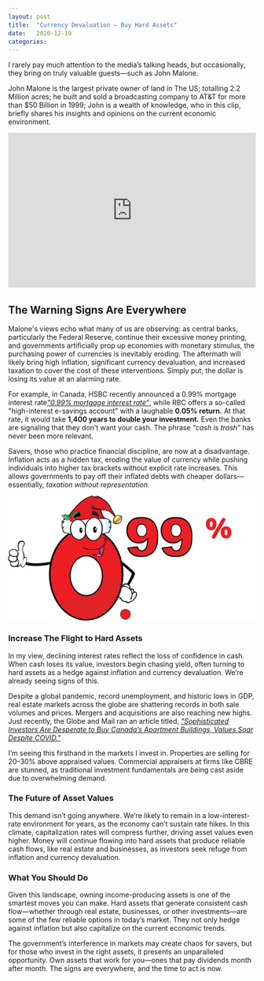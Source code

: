 ```yaml
---
layout: post
title:  "Currency Devaluation – Buy Hard Assets"
date:   2020-12-10
categories: 
---
```


I rarely pay much attention to the media’s talking heads, but occasionally, they bring on truly valuable guests—such as John Malone.

John Malone is the largest private owner of land in The US; totalling 2.2 Million acres; he built and sold a broadcasting company to AT&T for more than $50 Billion in 1999; John is a wealth of knowledge, who in this clip, briefly shares his insights and opinions on the current economic environment. 

<div class="video-container">
  <iframe 
    width="560" 
    height="315" 
    src="https://www.youtube.com/embed/K6D1zV1ORlI" 
    style="max-width: 100%; margin: 0 auto;"
    frameborder="0" 
    allowfullscreen>
  </iframe>
</div>

## **The Warning Signs Are Everywhere**

Malone's views echo what many of us are observing: as central banks, particularly the Federal Reserve, continue their excessive money printing, and governments artificially prop up economies with monetary stimulus, the purchasing power of currencies is inevitably eroding. The aftermath will likely bring high inflation, significant currency devaluation, and increased taxation to cover the cost of these interventions. Simply put, the dollar is losing its value at an alarming rate.

For example, in Canada, HSBC recently announced a 0.99% mortgage interest rate[*"0.99% mortgage interest rate"*](https://www.ratespy.com/sub-1-mortgage-rates-come-to-canada-120317070?utm_source=spencer-riche.beehiiv.com&utm_medium=referral&utm_campaign=currency-devaluation-buy-hard-assets), while RBC offers a so-called "high-interest e-savings account" with a laughable **0.05% return.** At that rate, it would take **1,400 years to double your investment.** Even the banks are signaling that they don’t want your cash. The phrase *“cash is trash”* has never been more relevant.

Savers, those who practice financial discipline, are now at a disadvantage. Inflation acts as a hidden tax, eroding the value of currency while pushing individuals into higher tax brackets without explicit rate increases. This allows governments to pay off their inflated debts with cheaper dollars—essentially, *taxation without representation.*

![Alt text](/assets/images/hsbc.jpeg)


### **Increase The Flight to Hard Assets**

In my view, declining interest rates reflect the loss of confidence in cash. When cash loses its value, investors begin chasing yield, often turning to hard assets as a hedge against inflation and currency devaluation. We’re already seeing signs of this.

Despite a global pandemic, record unemployment, and historic lows in GDP, real estate markets across the globe are shattering records in both sale volumes and prices. Mergers and acquisitions are also reaching new highs. Just recently, the Globe and Mail ran an article titled, [*"Sophisticated Investors Are Desperate to Buy Canada’s Apartment Buildings, Values Soar Despite COVID."*](https://www.theglobeandmail.com/business/article-sophisticated-investors-are-desperate-to-buy-canadas-apartment/?utm_source=spencer-riche.beehiiv.com&utm_medium=referral&utm_campaign=currency-devaluation-buy-hard-assets)

I’m seeing this firsthand in the markets I invest in. Properties are selling for 20–30% above appraised values. Commercial appraisers at firms like CBRE are stunned, as traditional investment fundamentals are being cast aside due to overwhelming demand.

### **The Future of Asset Values**      
This demand isn’t going anywhere. We’re likely to remain in a low-interest-rate environment for years, as the economy can’t sustain rate hikes. In this climate, capitalization rates will compress further, driving asset values even higher. Money will continue flowing into hard assets that produce reliable cash flows, like real estate and businesses, as investors seek refuge from inflation and currency devaluation.

### **What You Should Do**  
Given this landscape, owning income-producing assets is one of the smartest moves you can make. Hard assets that generate consistent cash flow—whether through real estate, businesses, or other investments—are some of the few reliable options in today’s market. They not only hedge against inflation but also capitalize on the current economic trends.

The government’s interference in markets may create chaos for savers, but for those who invest in the right assets, it presents an unparalleled opportunity. Own assets that work for you—ones that pay dividends month after month. The signs are everywhere, and the time to act is now.